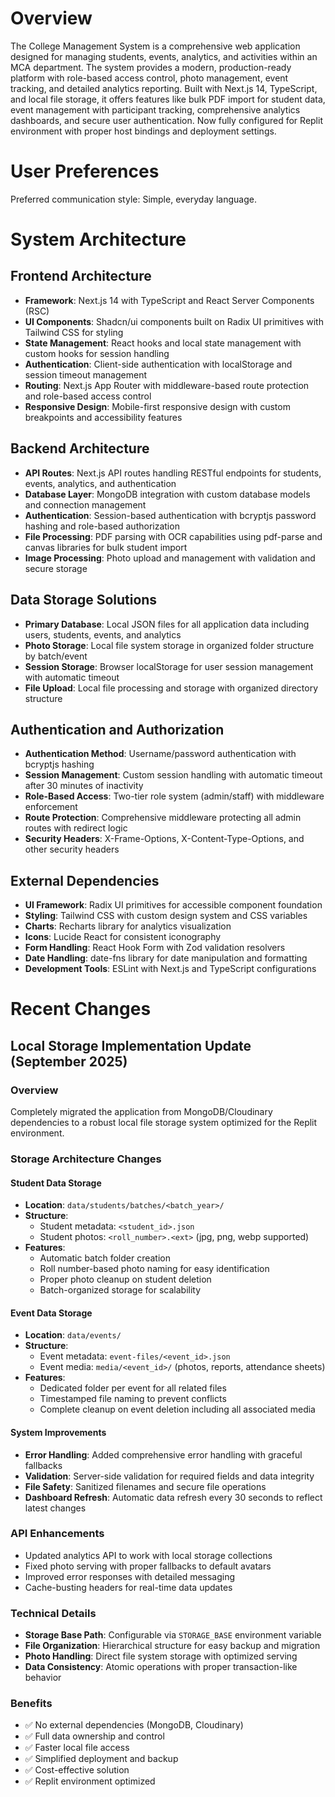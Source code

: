 # Overview

The College Management System is a comprehensive web application designed for managing students, events, analytics, and activities within an MCA department. The system provides a modern, production-ready platform with role-based access control, photo management, event tracking, and detailed analytics reporting. Built with Next.js 14, TypeScript, and local file storage, it offers features like bulk PDF import for student data, event management with participant tracking, comprehensive analytics dashboards, and secure user authentication. Now fully configured for Replit environment with proper host bindings and deployment settings.

# User Preferences

Preferred communication style: Simple, everyday language.

# System Architecture

## Frontend Architecture
- **Framework**: Next.js 14 with TypeScript and React Server Components (RSC)
- **UI Components**: Shadcn/ui components built on Radix UI primitives with Tailwind CSS for styling
- **State Management**: React hooks and local state management with custom hooks for session handling
- **Authentication**: Client-side authentication with localStorage and session timeout management
- **Routing**: Next.js App Router with middleware-based route protection and role-based access control
- **Responsive Design**: Mobile-first responsive design with custom breakpoints and accessibility features

## Backend Architecture
- **API Routes**: Next.js API routes handling RESTful endpoints for students, events, analytics, and authentication
- **Database Layer**: MongoDB integration with custom database models and connection management
- **Authentication**: Session-based authentication with bcryptjs password hashing and role-based authorization
- **File Processing**: PDF parsing with OCR capabilities using pdf-parse and canvas libraries for bulk student import
- **Image Processing**: Photo upload and management with validation and secure storage

## Data Storage Solutions
- **Primary Database**: Local JSON files for all application data including users, students, events, and analytics
- **Photo Storage**: Local file system storage in organized folder structure by batch/event
- **Session Storage**: Browser localStorage for user session management with automatic timeout
- **File Upload**: Local file processing and storage with organized directory structure

## Authentication and Authorization
- **Authentication Method**: Username/password authentication with bcryptjs hashing
- **Session Management**: Custom session handling with automatic timeout after 30 minutes of inactivity
- **Role-Based Access**: Two-tier role system (admin/staff) with middleware enforcement
- **Route Protection**: Comprehensive middleware protecting all admin routes with redirect logic
- **Security Headers**: X-Frame-Options, X-Content-Type-Options, and other security headers

## External Dependencies
- **UI Framework**: Radix UI primitives for accessible component foundation
- **Styling**: Tailwind CSS with custom design system and CSS variables
- **Charts**: Recharts library for analytics visualization
- **Icons**: Lucide React for consistent iconography
- **Form Handling**: React Hook Form with Zod validation resolvers
- **Date Handling**: date-fns library for date manipulation and formatting
- **Development Tools**: ESLint with Next.js and TypeScript configurations

# Recent Changes

## Local Storage Implementation Update (September 2025)

### Overview
Completely migrated the application from MongoDB/Cloudinary dependencies to a robust local file storage system optimized for the Replit environment.

### Storage Architecture Changes

#### Student Data Storage
- **Location**: `data/students/batches/<batch_year>/`
- **Structure**: 
  - Student metadata: `<student_id>.json`
  - Student photos: `<roll_number>.<ext>` (jpg, png, webp supported)
- **Features**:
  - Automatic batch folder creation
  - Roll number-based photo naming for easy identification
  - Proper photo cleanup on student deletion
  - Batch-organized storage for scalability

#### Event Data Storage
- **Location**: `data/events/`
- **Structure**:
  - Event metadata: `event-files/<event_id>.json`
  - Event media: `media/<event_id>/` (photos, reports, attendance sheets)
- **Features**:
  - Dedicated folder per event for all related files
  - Timestamped file naming to prevent conflicts
  - Complete cleanup on event deletion including all associated media

#### System Improvements
- **Error Handling**: Added comprehensive error handling with graceful fallbacks
- **Validation**: Server-side validation for required fields and data integrity
- **File Safety**: Sanitized filenames and secure file operations
- **Dashboard Refresh**: Automatic data refresh every 30 seconds to reflect latest changes

### API Enhancements
- Updated analytics API to work with local storage collections
- Fixed photo serving with proper fallbacks to default avatars
- Improved error responses with detailed messaging
- Cache-busting headers for real-time data updates

### Technical Details
- **Storage Base Path**: Configurable via `STORAGE_BASE` environment variable
- **File Organization**: Hierarchical structure for easy backup and migration
- **Photo Handling**: Direct file system storage with optimized serving
- **Data Consistency**: Atomic operations with proper transaction-like behavior

### Benefits
- ✅ No external dependencies (MongoDB, Cloudinary)
- ✅ Full data ownership and control
- ✅ Faster local file access
- ✅ Simplified deployment and backup
- ✅ Cost-effective solution
- ✅ Replit environment optimized